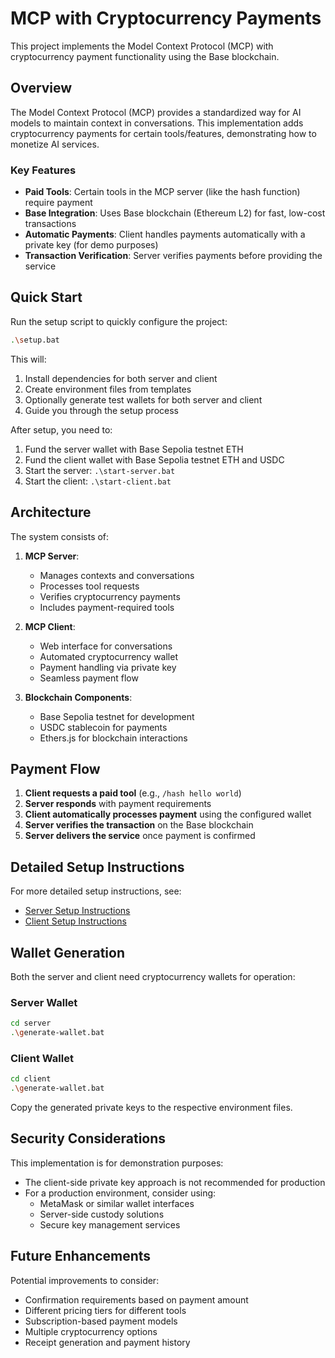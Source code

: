 # MCP with Cryptocurrency Payments

This project implements the Model Context Protocol (MCP) with cryptocurrency payment functionality using the Base blockchain.

## Overview

The Model Context Protocol (MCP) provides a standardized way for AI models to maintain context in conversations. This implementation adds cryptocurrency payments for certain tools/features, demonstrating how to monetize AI services.

### Key Features

- **Paid Tools**: Certain tools in the MCP server (like the hash function) require payment
- **Base Integration**: Uses Base blockchain (Ethereum L2) for fast, low-cost transactions
- **Automatic Payments**: Client handles payments automatically with a private key (for demo purposes)
- **Transaction Verification**: Server verifies payments before providing the service

## Quick Start

Run the setup script to quickly configure the project:

```bash
.\setup.bat
```

This will:
1. Install dependencies for both server and client
2. Create environment files from templates
3. Optionally generate test wallets for both server and client
4. Guide you through the setup process

After setup, you need to:
1. Fund the server wallet with Base Sepolia testnet ETH
2. Fund the client wallet with Base Sepolia testnet ETH and USDC
3. Start the server: `.\start-server.bat`
4. Start the client: `.\start-client.bat`

## Architecture

The system consists of:

1. **MCP Server**:
   - Manages contexts and conversations
   - Processes tool requests
   - Verifies cryptocurrency payments
   - Includes payment-required tools

2. **MCP Client**:
   - Web interface for conversations
   - Automated cryptocurrency wallet
   - Payment handling via private key
   - Seamless payment flow

3. **Blockchain Components**:
   - Base Sepolia testnet for development
   - USDC stablecoin for payments
   - Ethers.js for blockchain interactions

## Payment Flow

1. **Client requests a paid tool** (e.g., `/hash hello world`)
2. **Server responds** with payment requirements
3. **Client automatically processes payment** using the configured wallet
4. **Server verifies the transaction** on the Base blockchain
5. **Server delivers the service** once payment is confirmed

## Detailed Setup Instructions

For more detailed setup instructions, see:

- [Server Setup Instructions](server/SETUP.md)
- [Client Setup Instructions](client/SETUP.md)

## Wallet Generation

Both the server and client need cryptocurrency wallets for operation:

### Server Wallet
```bash
cd server
.\generate-wallet.bat
```

### Client Wallet
```bash
cd client
.\generate-wallet.bat
```

Copy the generated private keys to the respective environment files.

## Security Considerations

This implementation is for demonstration purposes:

- The client-side private key approach is not recommended for production
- For a production environment, consider using:
  - MetaMask or similar wallet interfaces
  - Server-side custody solutions
  - Secure key management services

## Future Enhancements

Potential improvements to consider:

- Confirmation requirements based on payment amount
- Different pricing tiers for different tools
- Subscription-based payment models
- Multiple cryptocurrency options
- Receipt generation and payment history 